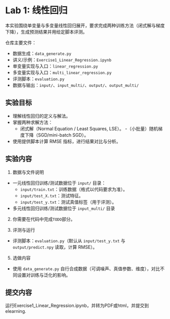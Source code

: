 # Lab 1: 线性回归

本实验围绕单变量与多变量线性回归展开，要求完成两种训练方法（闭式解与梯度下降），生成预测结果并用给定脚本评测。

仓库主要文件：
- 数据生成：`data_generate.py`
- 讲义/示例：`Exercise1_Linear_Regression.ipynb`
- 单变量实现与入口：`linear_regression.py`
- 多变量实现与入口：`multi_linear_regression.py`
- 评测脚本：`evaluation.py`
- 数据与输出：`input/`、`input_multi/`、`output/`、`output_multi/`

## 实验目标
- 理解线性回归的定义与解法。
- 掌握两种求解方法：
	- 闭式解（Normal Equation / Least Squares, LSE）。
	-（小批量）随机梯度下降（SGD/mini-batch SGD）。
- 使用提供脚本计算 RMSE 指标，进行结果对比与分析。

## 实验内容
1) 数据与文件说明
- 一元线性回归训练/测试数据位于 `input/` 目录：
	- `input/train.txt`：训练数据（格式以代码要求为准）。
	- `input/test_X.txt`：测试特征。
	- `input/test_y.txt`：测试真值标签（用于评测）。
- 多元线性回归训练/测试数据位于 `input_multi/` 目录
  
2) 你需要在代码中完成`TODO`部分。

3) 评测与运行
- 评测脚本：`evaluation.py`（默认从 `input/test_y.txt` 与 `output/predict.npy` 读取，计算 RMSE）。

5) 选做内容
- 使用 `data_generate.py` 自行合成数据（可调噪声、真值参数、维度），对比不同设置对训练与泛化的影响。

## 提交内容
运行Exercise1_Linear_Regression.ipynb，并转为PDF或html，并提交到elearning.



